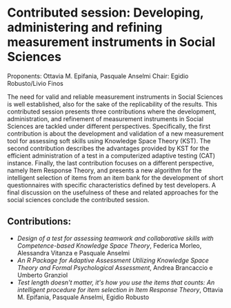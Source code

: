 # Contributed session: Developing, administering and refining measurement instruments in Social Sciences
Proponents: Ottavia M. Epifania, Pasquale Anselmi
Chair: Egidio Robusto/Livio Finos

The need for valid and reliable measurement instruments in Social Sciences is well established, also for the sake of the replicability of the results. This contributed session presents three contributions where the development, administration, and refinement of measurement instruments in Social Sciences are tackled under different perspectives. Specifically, the first contribution is about the development and validation of a new measurement tool for assessing soft skills using Knowledge Space Theory (KST). The second contribution describes the advantages provided by KST for the efficient administration of a test in a computerized adaptive testing (CAT) instance. Finally, the last contribution focuses on a different perspective, namely Item Response Theory, and presents a new algorithm for the intelligent selection of items from an item bank for the development of short questionnaires with specific characteristics defined by test developers. A final discussion on the usefulness of these and related approaches for the social sciences conclude the contributed session. 

## Contributions: 
 - *Design of a test for assessing teamwork and collaborative skills with Competence-based Knowledge Space Theory*, Federica Morleo, Alessandra Vitanza e Pasquale Anselmi 
- *An R Package for Adaptive Assessment Utilizing Knowledge Space Theory and Formal Psychological Assessment*, Andrea Brancaccio e Umberto Granziol 
- *Test length doesn't matter, it's how you use the items that counts: An intelligent procedure for item selection in Item Response Theory*, Ottavia M. Epifania, Pasquale Anselmi, Egidio Robusto
 
